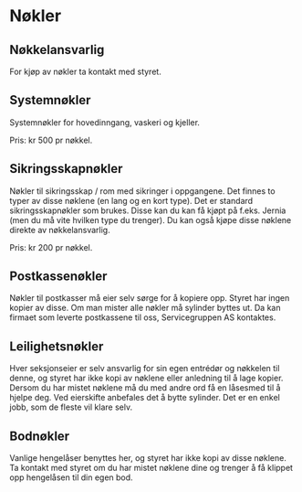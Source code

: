 Nøkler
======

Nøkkelansvarlig
---------------

For kjøp av nøkler ta kontakt med styret.

Systemnøkler
------------

Systemnøkler for hovedinngang, vaskeri og kjeller.

Pris: kr 500 pr nøkkel.

Sikringsskapnøkler
------------------

Nøkler til sikringsskap / rom med sikringer i oppgangene. Det finnes to typer av disse nøklene (en lang og en kort type). Det er standard sikringsskapnøkler som brukes. Disse kan du kan få kjøpt på f.eks. Jernia (men du må vite hvilken type du trenger). Du kan også kjøpe disse nøklene direkte av nøkkelansvarlig.

Pris: kr 200 pr nøkkel.

Postkassenøkler
---------------

Nøkler til postkasser må eier selv sørge for å kopiere opp. Styret har ingen kopier av disse. Om man mister alle nøkler må sylinder byttes ut. Da kan firmaet som leverte postkassene til oss, Servicegruppen AS kontaktes.

Leilighetsnøkler
----------------

Hver seksjonseier er selv ansvarlig for sin egen entrédør og nøkkelen til denne, og styret har ikke kopi av nøklene eller anledning til å lage kopier. Dersom du har mistet nøklene må du med andre ord få en låsesmed til å hjelpe deg. Ved eierskifte anbefales det å bytte sylinder. Det er en enkel jobb, som de fleste vil klare selv.

Bodnøkler
---------

Vanlige hengelåser benyttes her, og styret har ikke kopi av disse nøklene. Ta kontakt med styret om du har mistet nøklene dine og trenger å få klippet opp hengelåsen til din egen bod.

